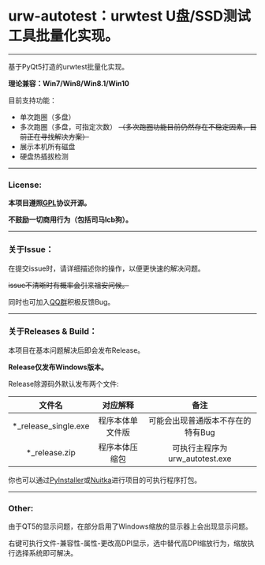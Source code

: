 # urw-autotest：urwtest U盘/SSD测试工具批量化实现。

---

基于PyQt5打造的urwtest批量化实现。

**理论兼容：Win7/Win8/Win8.1/Win10**

目前支持功能：

- 单次跑圈（多盘）
- 多次跑圈（多盘，可指定次数）
  ~~（多次跑圈功能目前仍然存在不稳定因素，目前正在寻找解决方案）~~
- 展示本机所有磁盘
- 硬盘热插拔检测

---

### License:

**本项目遵照[GPL](https://www.gnu.org/licenses/gpl-3.0.en.html)协议开源。**

**不鼓励一切商用行为（包括司马lcb狗）。**

---

### 关于Issue：

在提交issue时，请详细描述你的操作，以便更快速的解决问题。

~~issue不清晰时有概率会引来祖安问候。~~

同时也可加入[QQ群](https://qm.qq.com/q/SQ6GrpdAQg)积极反馈Bug。

---

### 关于Releases & Build：

本项目在基本问题解决后即会发布Release。

**Release仅发布Windows版本。**

Release除源码外默认发布两个文件:

文件名 | 对应解释 | 备注
:---: | :---: | :---:
*_release_single.exe | 程序本体单文件版| 可能会出现普通版本不存在的特有Bug
*_release.zip | 程序本体压缩包 | 可执行主程序为urw_autotest.exe

你也可以通过[PyInstaller]()或[Nuitka](https://pypi.org/project/Nuitka/)进行项目的可执行程序打包。

---

### Other:

由于QT5的显示问题，在部分启用了Windows缩放的显示器上会出现显示问题。

右键可执行文件-兼容性-属性-更改高DPI显示，选中替代高DPI缩放行为，缩放执行选择系统即可解决。